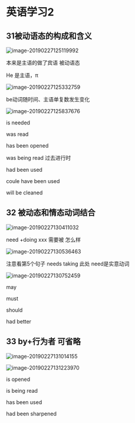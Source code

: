 # 英语学习2

## 31被动语态的构成和含义

![image-20190227125119992](https://ws3.sinaimg.cn/large/006tKfTcly1g0kw0dbskfj31c00u04qq.jpg)

本来是主语的做了宾语  被动语态     

He  是主语，π

![image-20190227125332759](https://ws1.sinaimg.cn/large/006tKfTcly1g0kw2n7fzoj31c00u0x6p.jpg)

be动词随时间、主语单复数发生变化

![image-20190227125837676](https://ws1.sinaimg.cn/large/006tKfTcly1g0kw7xg7vxj31c00u0x6p.jpg)



is needed

was read

has been opened

was being read  过去进行时

had been used

coule have been used

will be cleaned





## 32 被动态和情态动词结合

![image-20190227130411032](https://ws2.sinaimg.cn/large/006tKfTcly1g0kwdp6lcwj31c00u01ky.jpg)

need +doing   xxx 需要被 怎么样

![image-20190227130536463](https://ws4.sinaimg.cn/large/006tKfTcly1g0kwf6b2mrj31c00u0b2a.jpg)

注意看第5个句子  needs taking   此处 need是实意动词

![image-20190227130752459](https://ws1.sinaimg.cn/large/006tKfTcly1g0kwhj3an4j31c00u0qv5.jpg)

may

must

should

had better





## 33 by+行为者  可省略

![image-20190227131014155](https://ws4.sinaimg.cn/large/006tKfTcly1g0kwk0a3f9j31c00u01ky.jpg)

![image-20190227131223970](https://ws2.sinaimg.cn/large/006tKfTcly1g0kwm8lughj31c00u01ky.jpg)

is opened 

is being read

has been used

had been sharpened
